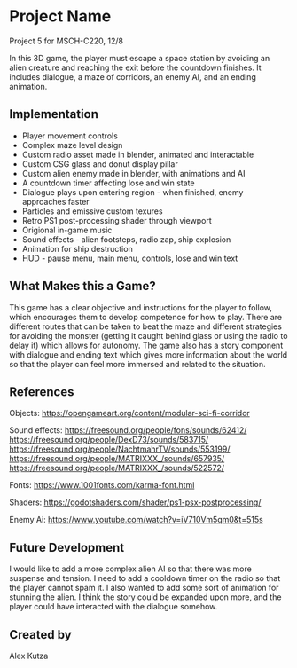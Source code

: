 # Project Name
Project 5 for MSCH-C220, 12/8

In this 3D game, the player must escape a space station by avoiding an alien creature and reaching the exit before the countdown finishes. It includes dialogue, a maze of corridors, an enemy AI, and an ending animation.

## Implementation
* Player movement controls
* Complex maze level design
* Custom radio asset made in blender, animated and interactable
* Custom CSG glass and donut display pillar
* Custom alien enemy made in blender, with animations and AI
* A countdown timer affecting lose and win state
* Dialogue plays upon entering region - when finished, enemy approaches faster
* Particles and emissive custom texures
* Retro PS1 post-processing shader through viewport
* Origional in-game music
* Sound effects - alien footsteps, radio zap, ship explosion
* Animation for ship destruction
* HUD - pause menu, main menu, controls, lose and win text

## What Makes this a Game?
This game has a clear objective and instructions for the player to follow, which encourages them to develop competence for how to play. There are different routes that can be taken to beat the maze and different strategies for avoiding the monster (getting it caught behind glass or using the radio to delay it) which allows for autonomy. The game also has a story component with dialogue and ending text which gives more information about the world so that the player can feel more immersed and related to the situation.

## References
Objects:
https://opengameart.org/content/modular-sci-fi-corridor

Sound effects:
https://freesound.org/people/fons/sounds/62412/
https://freesound.org/people/DexD73/sounds/583715/
https://freesound.org/people/NachtmahrTV/sounds/553199/
https://freesound.org/people/MATRIXXX_/sounds/657935/
https://freesound.org/people/MATRIXXX_/sounds/522572/

Fonts:
https://www.1001fonts.com/karma-font.html

Shaders:
https://godotshaders.com/shader/ps1-psx-postprocessing/

Enemy Ai:
https://www.youtube.com/watch?v=iV710Vm5qm0&t=515s

## Future Development
I would like to add a more complex alien AI so that there was more suspense and tension. I need to add a cooldown timer on the radio so that the player cannot spam it. I also wanted to add some sort of animation for stunning the alien. I think the story could be expanded upon more, and the player could have interacted with the dialogue somehow.

## Created by
Alex Kutza
